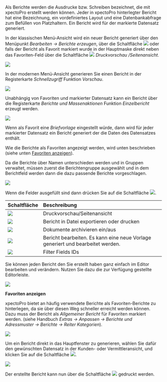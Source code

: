 Als Berichte werden die Ausdrucke bzw. Schreiben bezeichnet, die mit xpectoPro erstellt werden können. Jeder in xpectoPro hinterlegter Bericht hat eine Bezeichnung, ein vordefiniertes Layout und eine Datenbankabfrage zum Befüllen von Platzhaltern. Ein Bericht wird für der markierte Datensatz generiert.

In der klassischen Menü-Ansicht wird ein neuer Bericht generiert über den Menüpunkt  *Bearbeiten → Berichte erzeugen*, über die Schaltfläche ![](http://xpecto.github.io/docs/img/img_1429027617646.png) oder falls der Bericht als Favorit markiert wurde in der Hauptmaske direkt neben das Favoriten-Feld über die Schaltfläche ![](http://xpecto.github.io/docs/img/img_1461680897090.png) *Druckvorschau /Seitenansicht*.

![](http://xpecto.github.io/docs/img/img_1461680850196.png)

In der modernen Menü-Ansicht generieren Sie einen Bericht in der Registerkarte *Schnellzugriff* Funktion *Vorschau*.

![](http://xpecto.github.io/docs/img/img_1461681103966.png)

Unabhängig von Favoriten und markierter Datensatz kann ein Bericht  über die Registerkarte *Berichte und Massenaktionen* Funktion *Einzelbericht* erzeugt werden.

 ![](http://xpecto.github.io/docs/img/img_1461681719690.png)

Wenn als Favorit eine *Briefvorlage* eingestellt würde, dann wird für jeder markierter Datensatz ein Bericht generiert der die Daten des Datensatzes enthält.

Wie die Berichte als Favoriten angezeigt werden, wird unten beschrieben (siehe unten [Favoriten anzeigen](#id3)).

Da die Berichte über Namen unterschieden werden und in Gruppen verwaltet, müssen zuerst die Berichtengruppe ausgewählt und in dem Berichtfeld werden dann die dazu passende Berichte vorgeschlagen. 

![](http://xpecto.github.io/docs/img/img_1461677534072.png)

Wenn die Felder ausgefüllt sind dann drücken Sie auf die Schaltfläche ![](http://xpecto.github.io/docs/img/img_1439381184713.png).

|  Schaltfläche            |    Beschreibung     |  
| ------------- |:-------------| 
|![](http://xpecto.github.io/docs/img/img_1439381184713.png)| Druckvorschau/Seitenansicht|
|![](http://xpecto.github.io/docs/img/img_1439391939484.png)| Bericht in Datei exportieren oder drucken|
|![](http://xpecto.github.io/docs/img/img_1439381119609.png) |Dokumente archivieren ein/aus|
|![](http://xpecto.github.io/docs/img/img_1439381347699.png)  |Bericht bearbeiten. Es kann eine neue Vorlage generiert und bearbeitet werden.|
|![](http://xpecto.github.io/docs/img/img_1439381384906.png)| Filter Fields IDs|

Sie können jeden Bericht den Sie erstellt haben ganz einfach im Editor bearbeiten und verändern. Nutzen Sie dazu die zur Verfügung gestellte Editorleiste.

![](http://xpecto.github.io/docs/img/img_1439389795642.png)

<a id="id3">**Favoriten anzeigen**</a>

xpectoPro bietet an häufig verwendete Berichte als Favoriten-Berichte zu hinterlegen, da sie über diesen Weg schneller erreicht werden können. Dazu muss der Bericht als *Allgemeiner Bericht*  für Favoriten markiert werden. (siehe Handbuch *Extras → Anpassen → Berichte und Adressmuster → Berichte → Reiter Kategorien*).

![](http://xpecto.github.io/docs/img/img_1439387898787.png)

Um ein Bericht direkt in das Hauptfenster zu generieren, wählen Sie dafür den gewünschten Datensatz in der Kunden- oder Vermittleransicht, und klicken Sie auf die Schaltfläche ![](http://xpecto.github.io/docs/img/img_1461681281157.png).

![](http://xpecto.github.io/docs/img/img_1461680747695.png)

Der erstellte Bericht kann nun über die Schaltfläche  ![](http://xpecto.github.io/docs/img/img_1439391939484.png) gedruckt werden.
